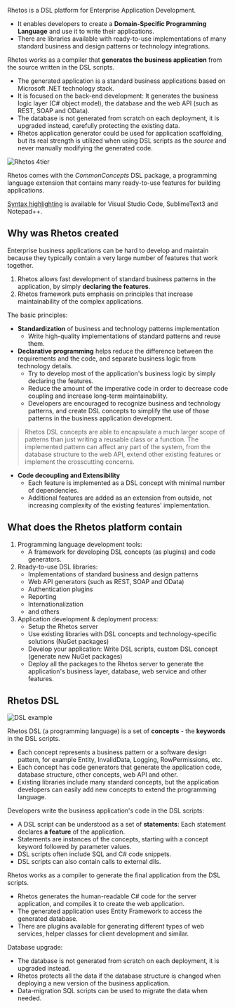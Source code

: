 Rhetos is a DSL platform for Enterprise Application Development.

* It enables developers to create a **Domain-Specific Programming Language** and use it to write their applications.
* There are libraries available with ready-to-use implementations of many standard business and design patterns or technology integrations.

Rhetos works as a compiler that **generates the business application** from the source written in the DSL scripts.

* The generated application is a standard business applications based on Microsoft .NET technology stack.
* It is focused on the back-end development: It generates the business logic layer (C# object model), the database and the web API (such as REST, SOAP and OData).
* The database is not generated from scratch on each deployment, it is upgraded instead, carefully protecting the existing data.
* Rhetos application generator could be used for application scaffolding, but its real strength is utilized when using DSL scripts as the *source* and never manually modifying the generated code.

![Rhetos 4tier](images/Rhetos-4tier.png)

Rhetos comes with the *CommonConcepts* DSL package, a programming language extension that contains many ready-to-use features for building applications.

[Syntax highlighting](Prerequisites#Configure-your-text-editor-for-DSL-scripts-rhe) is available for Visual Studio Code, SublimeText3 and Notepad++.

## Why was Rhetos created

Enterprise business applications can be hard to develop and maintain because they typically contain a very large number of features that work together.

1. Rhetos allows fast development of standard business patterns in the application, by simply **declaring the features**.
2. Rhetos framework puts emphasis on principles that increase maintainability of the complex applications.

The basic principles:

* **Standardization** of business and technology patterns implementation
  * Write high-quality implementations of standard patterns and reuse them.
* **Declarative programming** helps reduce the difference between the requirements and the code, and separate business logic from technology details.
  * Try to develop most of the application's business logic by simply declaring the features.
  * Reduce the amount of the imperative code in order to decrease code coupling and increase long-term maintainability.
  * Developers are encouraged to recognize business and technology patterns, and create DSL concepts to simplify the use of those patterns in the business application development.
>   Rhetos DSL concepts are able to encapsulate a much larger scope of patterns than just writing a reusable class or a function. The implemented pattern can affect any part of the system, from the database structure to the web API, extend other existing features or implement the crosscutting concerns.
* **Code decoupling and Extensibility**
  * Each feature is implemented as a DSL concept with minimal number of dependencies.
  * Additional features are added as an extension from outside, not increasing complexity of the existing features' implementation.

## What does the Rhetos platform contain

1. Programming language development tools:
    * A framework for developing DSL concepts (as plugins) and code generators.
2. Ready-to-use DSL libraries:
    * Implementations of standard business and design patterns
    * Web API generators (such as REST, SOAP and OData)
    * Authentication plugins
    * Reporting
    * Internationalization
    * and others
3. Application development & deployment process:
    * Setup the Rhetos server
    * Use existing libraries with DSL concepts and technology-specific solutions (NuGet packages)
    * Develop your application: Write DSL scripts, custom DSL concept (generate new NuGet packages)
    * Deploy all the packages to the Rhetos server to generate the application's business layer, database, web service and other features.

## Rhetos DSL

![DSL example](images/dsl-example.png)

Rhetos DSL (a programming language) is a set of **concepts** - the **keywords** in the DSL scripts.

* Each concept represents a business pattern or a software design pattern, for example Entity, InvalidData, Logging, RowPermissions, etc.
* Each concept has code generators that generate the application code, database structure, other concepts, web API and other.
* Existing libraries include many standard concepts, but the application developers can easily add new concepts to extend the programming language.

Developers write the business application's code in the DSL scripts:

* A DSL script can be understood as a set of **statements**: Each statement declares **a feature** of the application.
* Statements are instances of the concepts, starting with a concept keyword followed by parameter values.
* DSL scripts often include SQL and C# code snippets.
* DSL scripts can also contain calls to external dlls.

Rhetos works as a compiler to generate the final application from the DSL scripts.

* Rhetos generates the human-readable C# code for the server application, and compiles it to create the web application.
* The generated application uses Entity Framework to access the generated database.
* There are plugins available for generating different types of web services, helper classes for client development and similar.

Database upgrade:

* The database is not generated from scratch on each deployment, it is upgraded instead.
* Rhetos protects all the data if the database structure is changed when deploying a new version of the business application.
* Data-migration SQL scripts can be used to migrate the data when needed.
